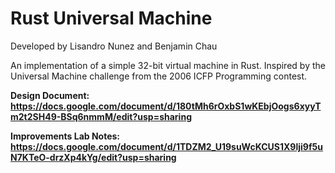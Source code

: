 # Rust Universal Machine

Developed by Lisandro Nunez and Benjamin Chau  

An implementation of a simple 32-bit virtual machine in Rust.
Inspired by the Universal Machine challenge from the 2006 ICFP Programming contest.

**Design Document: https://docs.google.com/document/d/180tMh6rOxbS1wKEbjOogs6xyyTm2t2SH49-BSq6nmmM/edit?usp=sharing**

**Improvements Lab Notes: https://docs.google.com/document/d/1TDZM2_U19suWcKCUS1X9lji9f5uN7KTeO-drzXp4kYg/edit?usp=sharing**
